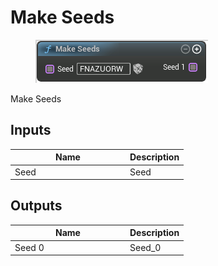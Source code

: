 # Make Seeds

<div align="left" data-full-width="false">

<figure><img src="../../../../.gitbook/assets/Make_Seeds.png" alt=""><figcaption></figcaption></figure>

</div>

Make Seeds

## Inputs

<table><thead><tr><th width="170">Name</th><th>Description</th></tr></thead><tbody><tr><td>Seed</td><td>Seed</td></tr></tbody></table>

## Outputs

<table><thead><tr><th width="170">Name</th><th>Description</th></tr></thead><tbody><tr><td>Seed 0</td><td>Seed_0</td></tr></tbody></table>
